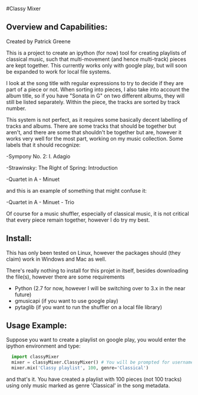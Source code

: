 #Classy Mixer

Overview and Capabilities:
-------------------------
Created by Patrick Greene

This is a project to create an ipython (for now) tool for creating playlists 
of classical music, such that multi-movement (and hence multi-track) pieces are
kept together. This currently works only with google play, but will soon be 
expanded to work for local file systems.

I look at the song title with regular expressions to try to decide if they are 
part of a piece or not. When sorting into pieces, I also take into account the 
album title, so if you have "Sonata in G" on two different albums, they will
still be listed separately. Within the piece, the tracks are sorted by track
number.

This system is not perfect, as it requires some basically decent labelling of
tracks and albums. There are some tracks that should be together but aren't, and
there are some that shouldn't be together but are, however it works very well
for the most part, working on my music collection. Some labels that it should
recognize:
  
-Sympony No. 2: I. Adagio
  
-Strawinsky: The Right of Spring: Introduction
  
-Quartet in A - Minuet

and this is an example of something that might confuse it:
  
-Quartet in A - Minuet - Trio

Of course for a music shuffler, especially of classical music, it is not critical
that every piece remain together, however I do try my best.

Install:
-------

This has only been tested on Linux, however the packages should (they claim) 
work in Windows and Mac as well. 

There's really nothing to install for this projet in itself, besides downloading
the file(s), however there are some requirements

- Python (2.7 for now, however I will be switching over to 3.x in the near future)
- gmusicapi (if you want to use google play)
- pytaglib (if you want to run the shuffler on a local file library)

Usage Example:
-------------

Suppose you want to create a playlist on google play, you would enter the ipython
environment and type:

```python
  import classyMixer
  mixer = classyMixer.ClassyMixer() # You will be prompted for username and password, and it will then complain the Python 3 is better.
  mixer.mix('Classy playlist', 100, genre='Classical')
```

and that's it. You have created a playlist with 100 pieces (not 100 tracks) using 
only music marked as genre 'Classical' in the song metadata.
